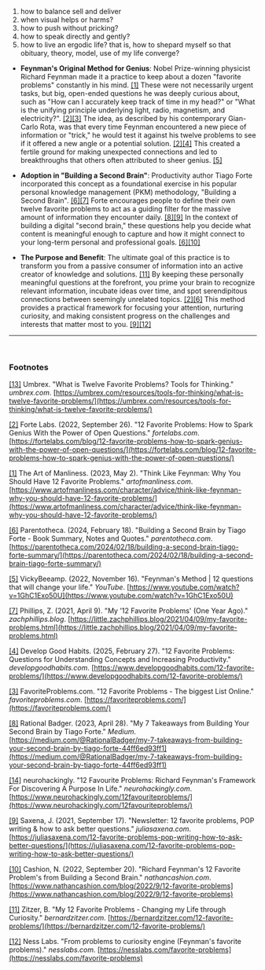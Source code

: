 1. how to balance sell and deliver 
2. when visual helps or harms?
3. how to push without pricking?
4. how to speak directly and gently?
5. how to live an ergodic life? that is, how to shepard myself so that obituary, theory, model, use of my life converge?



- **Feynman's Original Method for Genius**: Nobel Prize-winning physicist Richard Feynman made it a practice to keep about a dozen "favorite problems" constantly in his mind. [[1]](https://www.artofmanliness.com/character/advice/think-like-feynman-why-you-should-have-12-favorite-problems/) These were not necessarily urgent tasks, but big, open-ended questions he was deeply curious about, such as "How can I accurately keep track of time in my head?" or "What is the unifying principle underlying light, radio, magnetism, and electricity?". [[2]](https://fortelabs.com/blog/12-favorite-problems-how-to-spark-genius-with-the-power-of-open-questions/)[[3]](https://favoriteproblems.com/) The idea, as described by his contemporary Gian-Carlo Rota, was that every time Feynman encountered a new piece of information or "trick," he would test it against his twelve problems to see if it offered a new angle or a potential solution. [[2]](https://fortelabs.com/blog/12-favorite-problems-how-to-spark-genius-with-the-power-of-open-questions/)[[4]](https://www.developgoodhabits.com/12-favorite-problems/) This created a fertile ground for making unexpected connections and led to breakthroughs that others often attributed to sheer genius. [[5]](https://www.youtube.com/watch?v=1GhC1Exo50U)
    
- **Adoption in "Building a Second Brain"**: Productivity author Tiago Forte incorporated this concept as a foundational exercise in his popular personal knowledge management (PKM) methodology, "Building a Second Brain". [[6]](https://parentotheca.com/2024/02/18/building-a-second-brain-tiago-forte-summary/)[[7]](https://little.zachphillips.blog/2021/04/09/my-favorite-problems.html) Forte encourages people to define their own twelve favorite problems to act as a guiding filter for the massive amount of information they encounter daily. [[8]](https://medium.com/@RationalBadger/my-7-takeaways-from-building-your-second-brain-by-tiago-forte-44ff6ed93ff1)[[9]](https://juliasaxena.com/12-favorite-problems-pop-writing-how-to-ask-better-questions/) In the context of building a digital "second brain," these questions help you decide what content is meaningful enough to capture and how it might connect to your long-term personal and professional goals. [[6]](https://parentotheca.com/2024/02/18/building-a-second-brain-tiago-forte-summary/)[[10]](https://www.nathancashion.com/blog/2022/9/12-favorite-problems)
    
- **The Purpose and Benefit**: The ultimate goal of this practice is to transform you from a passive consumer of information into an active creator of knowledge and solutions. [[11]](https://bernardzitzer.com/12-favorite-problems/) By keeping these personally meaningful questions at the forefront, you prime your brain to recognize relevant information, incubate ideas over time, and spot serendipitous connections between seemingly unrelated topics. [[2]](https://fortelabs.com/blog/12-favorite-problems-how-to-spark-genius-with-the-power-of-open-questions/)[[6]](https://parentotheca.com/2024/02/18/building-a-second-brain-tiago-forte-summary/) This method provides a practical framework for focusing your attention, nurturing curiosity, and making consistent progress on the challenges and interests that matter most to you. [[9]](https://juliasaxena.com/12-favorite-problems-pop-writing-how-to-ask-better-questions/)[[12]](https://nesslabs.com/favorite-problems)
    

---

<br>

### Footnotes

[[13]](https://umbrex.com/resources/tools-for-thinking/what-is-twelve-favorite-problems/) Umbrex. "What is Twelve Favorite Problems? Tools for Thinking." _umbrex.com_. [https://umbrex.com/resources/tools-for-thinking/what-is-twelve-favorite-problems/](https://umbrex.com/resources/tools-for-thinking/what-is-twelve-favorite-problems/)

[[2]](https://fortelabs.com/blog/12-favorite-problems-how-to-spark-genius-with-the-power-of-open-questions/) Forte Labs. (2022, September 26). "12 Favorite Problems: How to Spark Genius With the Power of Open Questions." _fortelabs.com_. [https://fortelabs.com/blog/12-favorite-problems-how-to-spark-genius-with-the-power-of-open-questions/](https://fortelabs.com/blog/12-favorite-problems-how-to-spark-genius-with-the-power-of-open-questions/)

[[1]](https://www.artofmanliness.com/character/advice/think-like-feynman-why-you-should-have-12-favorite-problems/) The Art of Manliness. (2023, May 2). "Think Like Feynman: Why You Should Have 12 Favorite Problems." _artofmanliness.com_. [https://www.artofmanliness.com/character/advice/think-like-feynman-why-you-should-have-12-favorite-problems/](https://www.artofmanliness.com/character/advice/think-like-feynman-why-you-should-have-12-favorite-problems/)

[[6]](https://parentotheca.com/2024/02/18/building-a-second-brain-tiago-forte-summary/) Parentotheca. (2024, February 18). "Building a Second Brain by Tiago Forte - Book Summary, Notes and Quotes." _parentotheca.com_. [https://parentotheca.com/2024/02/18/building-a-second-brain-tiago-forte-summary/](https://parentotheca.com/2024/02/18/building-a-second-brain-tiago-forte-summary/)

[[5]](https://www.youtube.com/watch?v=1GhC1Exo50U) VickyBeeamp. (2022, November 16). "Feynman's Method | 12 questions that will change your life." _YouTube_. [https://www.youtube.com/watch?v=1GhC1Exo50U](https://www.youtube.com/watch?v=1GhC1Exo50U)

[[7]](https://little.zachphillips.blog/2021/04/09/my-favorite-problems.html) Phillips, Z. (2021, April 9). "My '12 Favorite Problems' (One Year Ago)." _zachphillips.blog_. [https://little.zachphillips.blog/2021/04/09/my-favorite-problems.html](https://little.zachphillips.blog/2021/04/09/my-favorite-problems.html)

[[4]](https://www.developgoodhabits.com/12-favorite-problems/) Develop Good Habits. (2025, February 27). "12 Favorite Problems: Questions for Understanding Concepts and Increasing Productivity." _developgoodhabits.com_. [https://www.developgoodhabits.com/12-favorite-problems/](https://www.developgoodhabits.com/12-favorite-problems/)

[[3]](https://favoriteproblems.com/) FavoriteProblems.com. "12 Favorite Problems - The biggest List Online." _favoriteproblems.com_. [https://favoriteproblems.com/](https://favoriteproblems.com/)

[[8]](https://medium.com/@RationalBadger/my-7-takeaways-from-building-your-second-brain-by-tiago-forte-44ff6ed93ff1) Rational Badger. (2023, April 28). "My 7 Takeaways from Building Your Second Brain by Tiago Forte." _Medium_. [https://medium.com/@RationalBadger/my-7-takeaways-from-building-your-second-brain-by-tiago-forte-44ff6ed93ff1](https://medium.com/@RationalBadger/my-7-takeaways-from-building-your-second-brain-by-tiago-forte-44ff6ed93ff1)

[[14]](https://www.neurohackingly.com/12favouriteproblems/) neurohackingly. "12 Favourite Problems: Richard Feynman's Framework For Discovering A Purpose In Life." _neurohackingly.com_. [https://www.neurohackingly.com/12favouriteproblems/](https://www.neurohackingly.com/12favouriteproblems/)

[[9]](https://juliasaxena.com/12-favorite-problems-pop-writing-how-to-ask-better-questions/) Saxena, J. (2021, September 17). "Newsletter: 12 favorite problems, POP writing & how to ask better questions." _juliasaxena.com_. [https://juliasaxena.com/12-favorite-problems-pop-writing-how-to-ask-better-questions/](https://juliasaxena.com/12-favorite-problems-pop-writing-how-to-ask-better-questions/)

[[10]](https://www.nathancashion.com/blog/2022/9/12-favorite-problems) Cashion, N. (2022, September 20). "Richard Feynman's 12 Favorite Problem's from Building a Second Brain." _nathancashion.com_. [https://www.nathancashion.com/blog/2022/9/12-favorite-problems](https://www.nathancashion.com/blog/2022/9/12-favorite-problems)

[[11]](https://bernardzitzer.com/12-favorite-problems/) Zitzer, B. "My 12 Favorite Problems - Changing my Life through Curiosity." _bernardzitzer.com_. [https://bernardzitzer.com/12-favorite-problems/](https://bernardzitzer.com/12-favorite-problems/)

[[12]](https://nesslabs.com/favorite-problems) Ness Labs. "From problems to curiosity engine (Feynman's favorite problems)." _nesslabs.com_. [https://nesslabs.com/favorite-problems](https://nesslabs.com/favorite-problems)